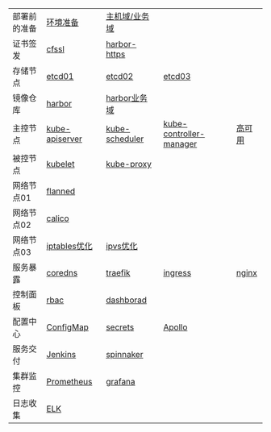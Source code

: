 <table border="0">
    <tr>
        <td><strong></strong>部署前的准备</td>
        <td><a href="01-环境准备.md">环境准备</a></td>
        <td><a href="01-bind9/01-域名解析.md">主机域/业务域</a></td>
    </tr>
    <tr>
        <td><strong></strong>证书签发</td>
        <td><a href="02-证书的签发.md">cfssl</a></td>
        <td><a href="02-ca证书.md">harbor-https</a></td>
    </tr>
    <tr>
        <td><strong></strong>存储节点</td>
        <td><a href="05-ETCD01部署.md">etcd01</a></td>
        <td><a href="05-ETCD02部署.md">etcd02</a></td>
        <td><a href="05-ETCD03部署.md">etcd03</a></td>
    </tr>
    <tr>
        <td><strong></strong>镜像仓库</td>
        <td><a href="03-镜像仓库.md">harbor</a></td>
        <td><a href="02-nginx/02-harbor-nginx.md">harbor业务域</a></td>
    </tr>
    <tr>
        <td><strong></strong>主控节点</td>
        <td><a href="06-kube-apiserver.md">kube-apiserver</a></td>
        <td><a href="06-kube-scheduler.md">kube-scheduler</a></td>
        <td><a href="06-kube-controller-manager.md">kube-controller-manager</a></td>
        <td><a href="02-nginx/01-availability-nginx.md">高可用</a></td>
    </tr>
    <tr>
        <td><strong></strong>被控节点</td>
        <td><a href="07-kubelet.md">kubelet</a></td>
        <td><a href="07-kube-proxy.md">kube-proxy</a></td>
    </tr>
    <tr>
        <td><strong></strong>网络节点01</td>
        <td><a href="08-网络节点.md">flanned</a></td>
    </tr>
    <tr>
        <td><strong></strong>网络节点02</td>
        <td><a href="08-网络节点.md">calico</a></td>
    </tr>
    <tr>
        <td><strong></strong>网络节点03</td>
        <td><a href="03-iptables/01-iptables.md">iptables优化</a></td>
        <td><a href="03-iptables/01-iptables.md">ipvs优化</a></td>
    </tr>
    <tr>
        <td><strong></strong>服务暴露</td>
        <td><a href="02-nginx/03-coredns-nginx.md">coredns</a></td>
        <td><a href="02-nginx/05-traefik-nginx.md">traefik</a></td>
        <td><a href="09-Ingress.md">ingress</a></td>
        <td><a href="09-Ingress.md">nginx</a></td>
    </tr>
    <tr>
        <td><strong></strong>控制面板</td>
        <td><a href="10-rbac.md">rbac</a></td>
        <td><a href="10-控制面板.md">dashborad</a></td>
    </tr>
    <tr>
        <td><strong></strong>配置中心</td>
        <td><a href="04-配置管理/01-ConfigMap.md">ConfigMap</a></td>       
        <td><a href="04-配置管理/02-secrets.md">secrets</a></td>
        <td><a href="04-配置管理/03-apollo.md">Apollo</a></td>        
    </tr>
    <tr>
        <td><strong></strong>服务交付</td>
        <td><a href="06-K8S && CICD/02-jenkins安装部署.md">Jenkins</a></td>
        <td><a href="10-控制面板.md">spinnaker</a></td>
    </tr>
    <tr>
        <td><strong></strong>集群监控</td>
        <td><a href="01-环境准备.md">Prometheus</a></td>
        <td><a href="10-控制面板.md">grafana</a></td>
    </tr>
    <tr>
        <td><strong></strong>日志收集</td>
        <td><a href="01-环境准备.md">ELK</a></td>
    </tr>
</table>
